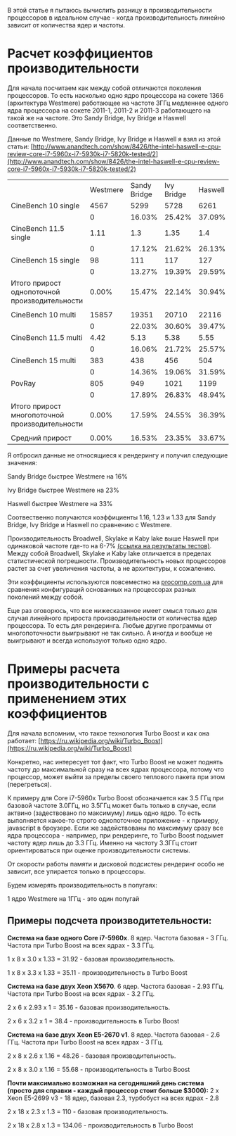 В этой статье я пытаюсь вычислить разницу в производительности процессоров в идеальном случае - когда производительность линейно зависит от количества ядер и частоты.

# Расчет коэффициентов производительности

Для начала посчитаем как между собой отличаются поколения процессоров.
То есть насколько одно ядро процессора на сокете 1366 (архитектура Westmere) работающее на частоте 3ГГц
медленнее одного ядра процессора на сокете 2011-1, 2011-2 и 2011-3 работающего на такой же на частоте.
Это Sandy Bridge, Ivy Bridge и Haswell соответственно.

Данные по Westmere, Sandy Bridge, Ivy Bridge и Haswell я взял из этой статьи: [http://www.anandtech.com/show/8426/the-intel-haswell-e-cpu-review-core-i7-5960x-i7-5930k-i7-5820k-tested/2](http://www.anandtech.com/show/8426/the-intel-haswell-e-cpu-review-core-i7-5960x-i7-5930k-i7-5820k-tested/2)

<table>
  <tr>
    <td></td>
    <td>Westmere</td>
    <td>Sandy Bridge</td>
    <td>Ivy Bridge</td>
    <td>Haswell</td>
  </tr>
  <tr>
    <td>CineBench 10 single</td>
    <td>4567</td>
    <td>5299</td>
    <td>5728</td>
    <td>6261</td>
  </tr>
  <tr>
    <td></td>
    <td>0</td>
    <td>16.03%</td>
    <td>25.42%</td>
    <td>37.09%</td>
  </tr>
  <tr>
    <td>CineBench 11.5 single</td>
    <td>1.11</td>
    <td>1.3</td>
    <td>1.35</td>
    <td>1.4</td>
  </tr>
  <tr>
    <td></td>
    <td>0</td>
    <td>17.12%</td>
    <td>21.62%</td>
    <td>26.13%</td>
  </tr>
  <tr>
    <td>CineBench 15 single</td>
    <td>98</td>
    <td>111</td>
    <td>117</td>
    <td>127</td>
  </tr>
  <tr>
    <td></td>
    <td>0</td>
    <td>13.27%</td>
    <td>19.39%</td>
    <td>29.59%</td>
  </tr>
  <tr>
    <td>Итого прирост однопоточной производительности</td>
    <td>0.00%</td>
    <td>15.47%</td>
    <td>22.14%</td>
    <td>30.94%</td>
  </tr>
  <tr>
    <td></td>
    <td></td>
    <td></td>
    <td></td>
    <td></td>
  </tr>
  <tr>
    <td>CineBench 10 multi</td>
    <td>15857</td>
    <td>19351</td>
    <td>20710</td>
    <td>22116</td>
  </tr>
  <tr>
    <td></td>
    <td>0</td>
    <td>22.03%</td>
    <td>30.60%</td>
    <td>39.47%</td>
  </tr>
  <tr>
    <td>CineBench 11.5 multi</td>
    <td>4.42</td>
    <td>5.13</td>
    <td>5.38</td>
    <td>5.55</td>
  </tr>
  <tr>
    <td></td>
    <td>0</td>
    <td>16.06%</td>
    <td>21.72%</td>
    <td>25.57%</td>
  </tr>
  <tr>
    <td>CineBench 15 multi</td>
    <td>383</td>
    <td>438</td>
    <td>456</td>
    <td>504</td>
  </tr>
  <tr>
    <td></td>
    <td>0</td>
    <td>14.36%</td>
    <td>19.06%</td>
    <td>31.59%</td>
  </tr>
  <tr>
    <td>PovRay</td>
    <td>805</td>
    <td>949</td>
    <td>1021</td>
    <td>1199</td>
  </tr>
  <tr>
    <td></td>
    <td>0</td>
    <td>17.89%</td>
    <td>26.83%</td>
    <td>48.94%</td>
  </tr>
  <tr>
    <td>Итого прирост многопоточной производительности</td>
    <td>0.00%</td>
    <td>17.59%</td>
    <td>24.55%</td>
    <td>36.39%</td>
  </tr>
  <tr>
    <td></td>
    <td></td>
    <td></td>
    <td></td>
    <td></td>
  </tr>
  <tr>
    <td>Средний прирост</td>
    <td>0.00%</td>
    <td>16.53%</td>
    <td>23.35%</td>
    <td>33.67%</td>
  </tr>
</table>

Я отбросил данные не относящиеся к рендерингу и получил следующие значения:

Sandy Bridge быстрее Westmere на 16%

Ivy Bridge быстрее Westmere на 23%

Haswell быстрее Westmere на 33%

Соотвественно получаются коэффициенты 1.16, 1.23 и 1.33 для Sandy Bridge, Ivy Bridge и Haswell по сравнению с Westmere.

Производительность Broadwell, Skylake и Kaby lake выше Haswell при одинаковой частоте где-то на 6-7% [(ссылка на результаты тестов)](https://www.pcper.com/reviews/Processors/Intel-Core-i7-7700K-Review-Kaby-Lake-and-14nm/Clock-Clock-Kaby-Lake-Skylake-Broad).
Между собой Broadwell, Skylake и Kaby lake отличается в пределах статистической погрешности.
Производительность новых процессоров растет за счет увеличения частоты, а не архитектуры, к сожалению. 

Эти коэффициенты используются повсеместно на [procomp.com.ua](https://procomp.com.ua) для сравнения конфигураций основанных на процессорах разных поколений между собой.

Еще раз оговорюсь, что все нижесказанное имеет смысл только для случая линейного прироста производительности от количества ядер процессора.
То есть для рендеринга. Любые другие программы от многопоточности выигрывают не так сильно. А иногда и вообще не выигрывают и всегда используют только одно ядро.

# Примеры расчета производительности с применением этих коэффициентов

Для начала вспомним, что такое технология Turbo Boost и как она работает: [https://ru.wikipedia.org/wiki/Turbo_Boost](https://ru.wikipedia.org/wiki/Turbo_Boost)

Конкретно, нас интересует тот факт, что Turbo Boost не может поднять частоту до максимальной сразу на всех ядрах процессора, потому что процессор, может выйти за пределы своего теплового пакета при этом (перегреться).

К примеру для Core i7-5960x Turbo Boost обозначается как 3.5 ГГц при базовой частоте 3.0ГГц, но 3.5ГГц может быть только в случае, если актвино (задествовано по максимуму) лишь одно ядро. То есть выполняется какое-то строго однопоточное приложение - к примеру, javascript в броузере. Если же задействованы по максимуму сразу все ядра процессора - например, при рендеринге, то Turbo Boost подымет частоту ядер лишь до 3.3 ГГц. Именно на частоту 3.3ГГц стоит ориентироваться при оценке производительности системы.

От скорости работы памяти и дисковой подсистеы рендеринг особо не зависит, все упирается только в процессоры.

Будем измерять производительность в попугаях:

1 ядро Westmere на 1ГГц - это один попугай

## Примеры подсчета производитетельности:

**Система на базе одного Core i7-5960x**. 8 ядер. Частота базовая - 3 ГГц. Частота при Turbo Boost на всех ядрах - 3.3 ГГц.

1 x 8 x 3.0 x 1.33 = 31.92 - базовая производительность.

1 x 8 x 3.3 x 1.33 = 35.11 - производительность в Turbo Boost

**Система на базе двух Xeon X5670**. 6 ядер. Частота базовая - 2.93 ГГц. Частота при Turbo Boost на всех ядрах - 3.2 ГГц.

2 x 6 x 2.93 x 1 = 35.16 - базовая производительность.

2 x 6 x 3.2 x 1 = 38.4 - производительность в Turbo Boost

**Система на базе двух Xeon E5-2670 v1**. 8 ядер. Частота базовая - 2.6 ГГц. Частота при Turbo Boost на всех ядрах - 3 ГГц.

2 x 8 x 2.6 x 1.16 = 48.26 - базовая производительность.

2 x 8 x 3.0 x 1.16 = 55.68 - производительность в Turbo Boost 

**Почти максимально возможная на сегодняшний день система (просто для справки - каждый процессор стоит больше $3000):** 2 х Xeon E5-2699 v3 - 18 ядер, базовая 2.3, турбобуст на всех ядрах - 2.8

2 x 18 x 2.3 x 1.3 = 110 - базовая производительность.

2 x 18 x 2.8 x 1.3 = 134.06 - производительность в Turbo Boost